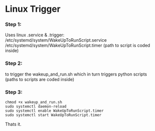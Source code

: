 # Linux Trigger

### Step 1:
Uses linux .service & .trigger:
/etc/systemd/system/WakeUpToRunScript.service
/etc/systemd/system/WakeUpToRunScript.timer
(path to script is coded inside)

### Step 2:
to trigger the wakeup_and_run.sh
which in turn triggers python scripts (paths to scripts are coded inside)

### Step 3:
```
chmod +x wakeup_and_run.sh
sudo systemctl daemon-reload
sudo systemctl enable WakeUpToRunScript.timer
sudo systemctl start WakeUpToRunScript.timer
```

Thats it.
